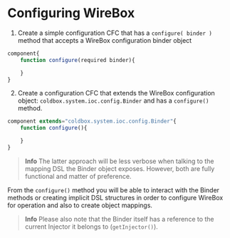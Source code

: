 # Configuring WireBox

1. Create a simple configuration CFC that has a `configure( binder )` method that accepts a WireBox configuration binder object
```javascript
component{
	function configure(required binder){

	}
}
```
2. Create a configuration CFC that extends the WireBox configuration object: `coldbox.system.ioc.config.Binder` and has a `configure()` method.
```javascript
component extends="coldbox.system.ioc.config.Binder"{
	function configure(){

	}
}
```

> **Info** The latter approach will be less verbose when talking to the mapping DSL the Binder object exposes. However, both are fully functional and matter of preference.

From the `configure()` method you will be able to interact with the Binder methods or creating implicit DSL structures in order to configure WireBox for operation and also to create object mappings.

> **Info** Please also note that the Binder itself has a reference to the current Injector it belongs to (`getInjector()`).





